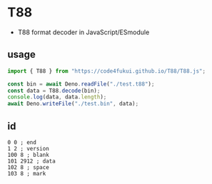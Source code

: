 # T88

- T88 format decoder in JavaScript/ESmodule

## usage

```js
import { T88 } from "https://code4fukui.github.io/T88/T88.js";

const bin = await Deno.readFile("./test.t88");
const data = T88.decode(bin);
console.log(data, data.length);
await Deno.writeFile("./test.bin", data);
```

## id

```
0 0 ; end
1 2 ; version
100 8 ; blank
101 2912 ; data
102 8 ; space
103 8 ; mark
```
